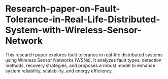 # Research-paper-on-Fault-Tolerance-in-Real-Life-Distributed-System-with-Wireless-Sensor-Network
This research paper explores fault tolerance in real-life distributed systems using Wireless Sensor Networks (WSNs). It analyzes fault types, detection methods, recovery strategies, and proposes a robust model to enhance system reliability, scalability, and energy efficiency.
